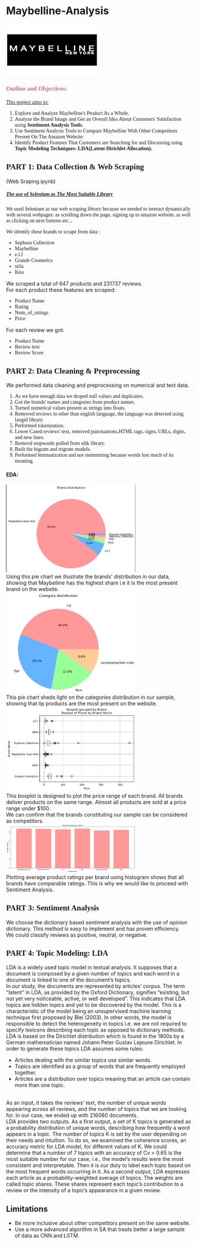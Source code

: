 # Maybelline-Analysis

<img src="Maybelline-Emblem.png" width="250">

<H3 style="color:rgb(233, 99, 154);font-family:verdana;"> Outline and Objectives:</H3>

<u style="font-family:verdana;">This project aims to:</u>
<br>
<ol style="font-family:verdana;">
        <li> Explore and Analyze Maybelline's Product As a Whole.</li>
        <li> Analyze the Brand Image and Get an Overall Idea About Customers' Satisfaction using <b>Sentiment Analysis Tools.</b></li>
        <li> Use Sentiment Analysis Tools to Compare Maybelline With Other Competitors Present On The Amazon Website.</li>
        <li> Identify Product Features That Customers are Searching for and Discussing using <b>Topic Modeling Techniques: LDA(Latent Dirichlet Allocation).</b></li>
</ol>


<H2  style="font-family:verdana;"> PART 1: Data Collection & Web Scraping </H2>
(Web Sraping.ipynb)
<h5  style="font-family:verdana;"> <u>The use of Selenium as The Most Suitable Library</u></h5>

<p  style="font-family:verdana;"> We used Selenium as our web scraping library because we needed to interact dynamically with several webpages: as scrolling down the page, signing up to amazon website, as well as clicking on next buttons etc...</p>
<p  style="font-family:verdana;">We identify these brands to scrape from data : </p>
<ul style="font-family:verdana;">
    <li>Sephora Collection</li>
    <li>Maybelline</li>
    <li>e.l.f</li>
    <li>Grande Cosmetics</li>
     <li>stila </li>
    <li>Kiss </li>
     
</ul>
<p> We scraped a total of 647 products and 231737 reviews.<br>
For each product these features are scraped: 
<ul style="font-family:verdana;">
    <li>Product Name</li>
    <li>Rating</li>
    <li>Num_of_ratings</li>
    <li>Price</li>
</ul>

For each review we got:
<ul style="font-family:verdana;">
    <li>Product Name</li>
    <li>Review text</li>
    <li>Review Score</li>
</ul>
</p>

<H2  style="font-family:verdana;"> PART 2: Data Cleaning & Preprocessing </H2>
<p> We performed data cleaning and preprocessing on numerical and text data.</p>

<ol style="font-family:verdana;">
    <li>As we have enough data we droped null values and duplicates.</li>
    <li>Got the brands' names and categories from product names.</li>
    <li>Turned numerical values present as strings into floats.</li>
    <li>Removed reviews in other than english language, the language was detected using langid library.</li>
    <li>Performed tokenization.</li>   
    <li>Lower Cased reviews' text, removed punctuations,HTML tags, signs, URLs, digits, and new lines.</li>
    <li>Removd stopwords pulled from nltk library.</li>
    <li>Built the bigram and trigram models.</li>
    <li>Performed lemmatization and not stemmming because words lost much of its meaning.</li>    
       
</ol>

<h4>EDA:</h4>

<img style="width:70%" src = "dist.PNG">
<br> 
Using this pie chart we illustrate the brands' distribution in our data, showing that Maybelline has the highest share i.e it is the most present brand on the website.
<br> 
<img style="width:70%" src = "cat.PNG">
<br> 
This pie chart sheds light on the categories distribution in our sample, showing that lip products are the most present on the website.
<br> 
<img style="width:70%" src = "boxplot.png">
<br> 
This boxplot is designed to plot the price range of each brand.
All brands deliver products on the same range. Almost all products are sold at a price range under $100. <br> We can confirm that the brands constituting our sample can be considered as competitors.
<br> 
<img style="width:70%" src = "téléchargement.png">
<br> 
Plotting average product ratings per brand using histogram shows that all brands have comparable ratings. This is why we would like to proceed with Sentiment Analysis.
<H2  style="font-family:verdana;"> PART 3: Sentiment Analysis </H2>
<p>We choose the dictionary based sentiment analysis with the use of opinion dictionary. This method is easy to implement and has proven efficiency.
<br> 
We could classify reviews as positive, neutral, or negative.</p>

<H2  style="font-family:verdana;"> PART 4: Topic Modeling: LDA </H2>

<p>LDA is a widely used topic model in textual analysis. It supposes that a document is composed by a given
number of topics and each word in a document is linked to one of the document’s topics. <br> In our study,
the documents are represented by articles’ corpus. The term “latent” in LDA, as provided by the Oxford
Dictionary, signifies “existing, but not yet very noticeable, active, or well developed”. This indicates that
LDA topics are hidden topics and yet to be discovered by the model. This is a characteristic of the model
being an unsupervised machine learning technique first proposed by Blei (2003). In other words, the model is responsible to detect the heterogeneity in topics i.e. we are not required to specify lexicons
describing each topic as opposed to dictionary methods. LDA is based on the Dirichlet distribution which
is found in the 1800s by a German mathematician named Johann Peter Gustav Lejeune Dirichlet. In order
to generate these topics LDA assumes some rules:
<ul>
        <li> Articles dealing with the similar topics use similar words.</li>
        <li>Topics are identified as a group of words that are frequently employed together.</li>
        <li>Articles are a distribution over topics meaning that an article can contain more than one topic.</li>
</ul>
<br>
As an input, it takes the reviews’ text, the number of unique words appearing across all reviews, and the
number of topics that we are looking for. In our case, we ended up with 216080 documents.
<br>
LDA provides two outputs. As a first output, a set of K topics is generated as a probability distribution
of unique words, describing how frequently a word appears in a topic. The number of topics K is set
by the user depending on their needs and intuition. To do so, we examined the coherence scores, an
accuracy metric for LDA model, for different values of K. We could determine that a number of 7 topics
with an accuracy of Cv = 0.65 is the most suitable number for our case, i.e., the model’s results were the
most consistent and interpretable. Then it is our duty to label each topic based on the most frequent
words occurring in it. As a second output, LDA expresses each article as a probability-weighted average
of topics. The weights are called topic shares. These shares represent each topic’s contribution to a
review or the intensity of a topic’s appearance in a given review.
</p>
<H2> Limitations</H2>
<ul>
    <li> Be more inclusive about other competitors present on the same website. </li>
    <li> Use a more advanced algorithm in SA that treats better a large sample of data as CNN and LSTM.</li>
</ul>
